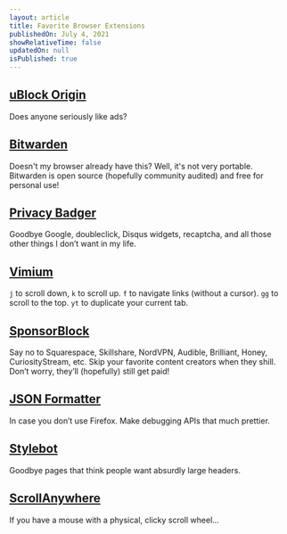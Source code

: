 ```yaml
---
layout: article
title: Favorite Browser Extensions
publishedOn: July 4, 2021
showRelativeTime: false
updatedOn: null
isPublished: true
---
```


## [uBlock Origin](https://chrome.google.com/webstore/detail/ublock-origin/cjpalhdlnbpafiamejdnhcphjbkeiagm?hl=en)

Does anyone seriously like ads?

## [Bitwarden](https://chrome.google.com/webstore/detail/bitwarden-free-password-m/nngceckbapebfimnlniiiahkandclblb)

Doesn't my browser already have this? Well, it's not very portable. Bitwarden is open source (hopefully community audited) and free for personal use!

## [Privacy Badger](https://chrome.google.com/webstore/detail/privacy-badger/pkehgijcmpdhfbdbbnkijodmdjhbjlgp)

Goodbye Google, doubleclick, Disqus widgets, recaptcha, and all those other things I don’t want in my life.

## [Vimium](https://chrome.google.com/webstore/detail/vimium/dbepggeogbaibhgnhhndojpepiihcmeb?hl=en)

`j` to scroll down, `k` to scroll up. `f` to navigate links (without a cursor). `gg` to scroll to the top. `yt` to duplicate your current tab.

## [SponsorBlock](https://chrome.google.com/webstore/detail/sponsorblock-for-youtube/mnjggcdmjocbbbhaepdhchncahnbgone?hl=en)

Say no to Squarespace, Skillshare, NordVPN, Audible, Brilliant, Honey, CuriosityStream, etc. Skip your favorite content creators when they shill. Don’t worry, they’ll (hopefully) still get paid!

## [JSON Formatter](https://chrome.google.com/webstore/detail/json-formatter/bcjindcccaagfpapjjmafapmmgkkhgoa?hl=en)

In case you don’t use Firefox. Make debugging APIs that much prettier.

## [Stylebot](https://chrome.google.com/webstore/detail/stylebot/oiaejidbmkiecgbjeifoejpgmdaleoha?hl=en)

Goodbye pages that think people want absurdly large headers.

## [ScrollAnywhere](https://chrome.google.com/webstore/detail/scrollanywhere/jehmdpemhgfgjblpkilmeoafmkhbckhi)

If you have a mouse with a physical, clicky scroll wheel...
